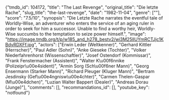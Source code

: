 {"tmdb_id": 104172, "title": "The Last Revenge", "original_title": "Die letzte Rache", "slug_title": "the-last-revenge", "date": "1982-11-04", "genre": [""], "score": "7.5/10", "synopsis": "Die Letzte Rache narrates the eventful tale of Worldly-Wise, an adventurer who enters the service of an aging ruler in order to seek for him a successor. Unable to find a worthy heir, Worldly-Wise succumbs to the temptation to seize power himself.", "image": "https://image.tmdb.org/t/p/w185_and_h278_bestv2/wi3M25lIUYmRCTJjc1KBdyRDXFf.jpg", "actors": ["Erwin Leder (Weltkenner)", "Gerhard Kittler (Herrscher)", "Paul Adler (Sohn)", "Anke Gieseke (Tochter)", "Volker Niederfahrenhorst (Wissenschaftler)", "Josef Ostendorf (Kommissar)", "Frank Fenstermacher (Assistent)", "Walter K\u00f6nnike (Polizeipr\u00e4sident)", "Armin Sorg (Sch\u00f6ner Mann)", "Georg Ensermann (Starker Mann)", "Richard Pleuger (Kluger Mann)", "Bertram Jesdinsky (Gef\u00e4ngnisw\u00e4chter)", "Carmen Thelen-Gaspar (M\u00e4dchen)", "Luzian Walter Bappert (Dealer)", "Andreas Dorau (Junge)"], "comments": [], "recommandations_id": [], "youtube_key": "notfound"}